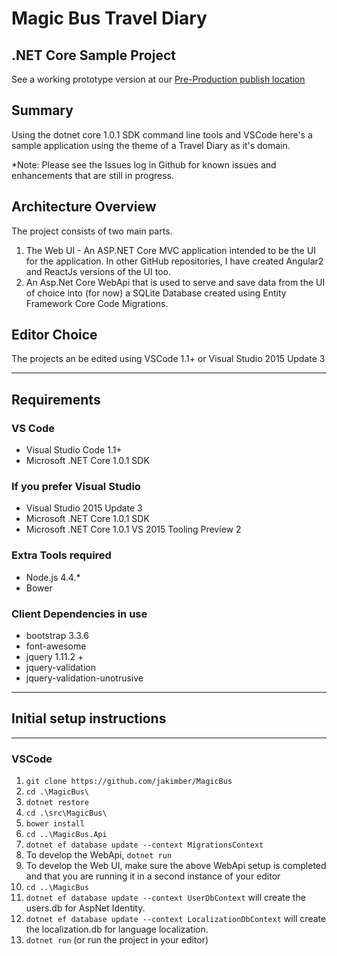 # Magic Bus Travel Diary

## .NET Core Sample Project

See a working prototype version at our
[Pre-Production publish location](<http://magicbus.azurewebsites.net/> "See a working prototype")

## Summary

Using the dotnet core 1.0.1 SDK command line tools and VSCode here's a sample application using
the theme of a Travel Diary as it's domain.

*Note: Please see the Issues log in Github for known issues and enhancements that are still in progress.

## Architecture Overview

The project consists of two main parts.

1. The Web UI - An ASP.NET Core MVC application intended to be the UI for the application.  In other GitHub repositories, I have created Angular2 and ReactJs versions of the UI too.
1. An Asp.Net Core WebApi that is used to serve and save data from the UI of choice into (for now) a SQLite Database created using Entity Framework Core Code Migrations.

## Editor Choice

The projects an be edited using VSCode 1.1+ or Visual Studio 2015 Update 3

---

## Requirements

### VS Code

* Visual Studio Code 1.1+
* Microsoft .NET Core 1.0.1 SDK

### If you prefer Visual Studio

* Visual Studio 2015 Update 3
* Microsoft .NET Core 1.0.1 SDK
* Microsoft .NET Core 1.0.1 VS 2015 Tooling Preview 2

### Extra Tools required

* Node.js 4.4.*
* Bower

### Client Dependencies in use

* bootstrap 3.3.6
* font-awesome
* jquery 1.11.2 +
* jquery-validation
* jquery-validation-unotrusive

---

## Initial setup instructions

---

### VSCode

1. `git clone https://github.com/jakimber/MagicBus`
1. `cd .\MagicBus\`
1. `dotnet restore`
1. `cd .\src\MagicBus\`
1. `bower install`
1. `cd ..\MagicBus.Api`
1. `dotnet ef database update --context MigrationsContext`
1. To develop the WebApi, `dotnet run`
1. To develop the Web UI, make sure the above WebApi setup is completed and that you are running it in a second instance of your editor
1. `cd ..\MagicBus`
1. `dotnet ef database update --context UserDbContext` will create the users.db for AspNet Identity.
1. `dotnet ef database update --context LocalizationDbContext` will create the localization.db for language localization.
1. `dotnet run` (or run the project in your editor)
